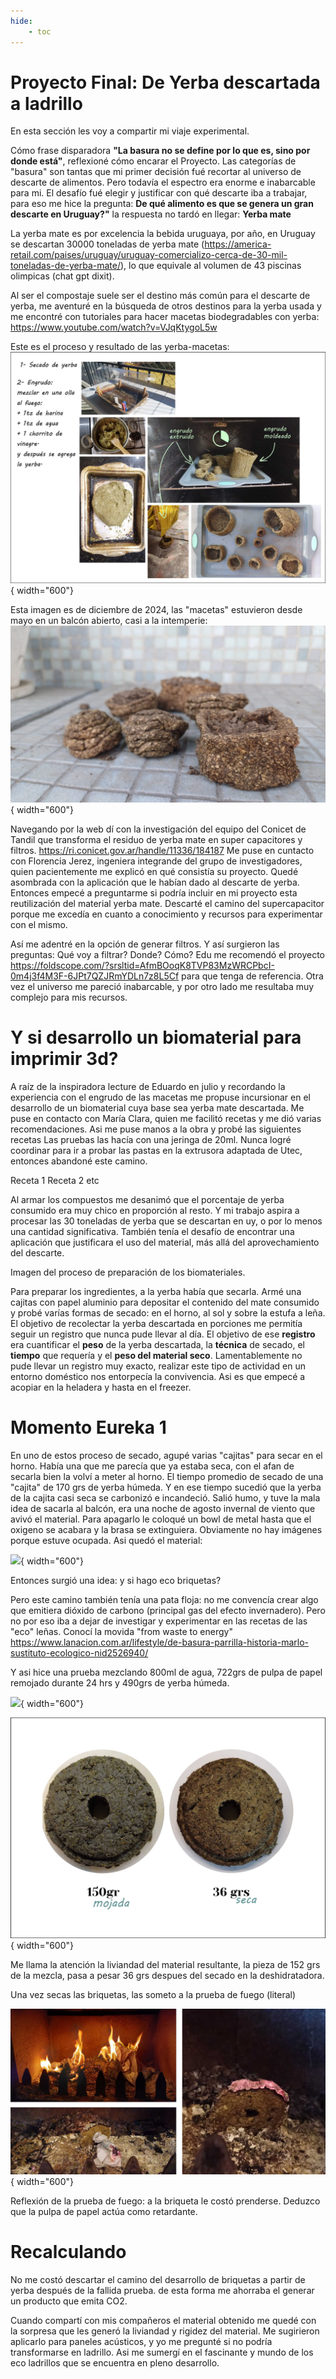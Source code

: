 ```yaml
---
hide:
    - toc
---
```


# Proyecto Final: De Yerba descartada a ladrillo 

En esta sección les voy a compartir mi viaje experimental.

Cómo frase disparadora **"La basura no se define por lo que es, sino por donde está"**, reflexioné cómo encarar el Proyecto. Las categorías de "basura" son tantas que mi primer decisión fué recortar al universo de descarte de alimentos. Pero todavía el espectro era enorme e inabarcable para mi. El desafío fué elegir y justificar con qué descarte iba a trabajar, para eso me hice la pregunta: **De qué alimento es que se genera un gran descarte en Uruguay?"** la respuesta no tardó en llegar: **Yerba mate** 

La yerba mate es por excelencia la bebida uruguaya, por año, en Uruguay se descartan 30000 toneladas de yerba mate (https://america-retail.com/paises/uruguay/uruguay-comercializo-cerca-de-30-mil-toneladas-de-yerba-mate/), lo que equivale al volumen de 43 piscinas olimpicas (chat gpt dixit).


Al ser el compostaje suele ser el destino más común para el descarte de yerba, me aventuré en la búsqueda de otros destinos para la yerba usada y me encontré con tutoriales para hacer macetas biodegradables con yerba: https://www.youtube.com/watch?v=VJqKtygoL5w

Este es el proceso y resultado de las yerba-macetas: 
![](../images/pf/202405_macetas.jpg){ width="600"}


Esta imagen es de diciembre de 2024, las "macetas" estuvieron desde mayo en un balcón abierto, casi a la intemperie:
![](../images/pf/202412_macetas.jpg){ width="600"}


Navegando por la web dí con la investigación del equipo del Conicet de Tandil que transforma el residuo de yerba mate en super capacitores y filtros. https://ri.conicet.gov.ar/handle/11336/184187
Me puse en cuntacto con Florencia Jerez, ingeniera integrande del grupo de investigadores, quien pacientemente me explicó en qué consistía su proyecto. Quedé asombrada con la aplicación que le habían dado al descarte de yerba. Entonces empecé a preguntarme si podría incluir en mi proyecto esta reutilización del material yerba mate. 
Descarté el camino del supercapacitor porque me excedía en cuanto a conocimiento y recursos para experimentar con el mismo. 

Así me adentré en la opción de generar filtros. Y así surgieron las preguntas: Qué voy a filtrar? Donde? Cómo?
Edu me recomendó el proyecto https://foldscope.com/?srsltid=AfmBOoqK8TVP83MzWRCPbcI-0m4j3f4M3F-6JPt7QZJRmYDLn7z8L5Cf para que tenga de referencia.
Otra vez el universo me pareció inabarcable, y por otro lado me resultaba muy complejo para mis recursos.


# Y si desarrollo un biomaterial para imprimir 3d?

A raíz de la inspiradora lecture de Eduardo en julio y recordando la experiencia con el engrudo de las macetas me propuse incursionar en el desarrollo de un biomaterial cuya base sea yerba mate descartada. Me puse en contacto con María Clara, quien me facilitó recetas y me dió varias recomendaciones. Asi me puse manos a la obra y probé las siguientes recetas
Las pruebas las hacía con una jeringa de 20ml. Nunca logré coordinar para ir a probar las pastas en la extrusora adaptada de Utec, entonces abandoné este camino.

Receta 1
Receta 2
etc

Al armar los compuestos me desanimó que el porcentaje de yerba consumido era muy chico en proporción al resto. Y mi trabajo aspira a procesar las 30 toneladas de yerba que se descartan en uy, o por lo menos una cantidad significativa.
También tenía el desafío de encontrar una aplicación que justificara el uso del material, más allá del aprovechamiento del descarte.

Imagen del proceso de preparación de los biomateriales.

Para  preparar los ingredientes, a la yerba había que secarla. Armé una cajitas con papel aluminio para depositar el contenido del mate  consumido y probé varías formas de secado: en el horno, al sol y sobre la estufa a leña. 
El objetivo de recolectar la yerba descartada en porciones me permitía seguir un registro que nunca pude llevar al día. El objetivo de ese **registro** era cuantificar el **peso** de la yerba descartada, la **técnica** de secado, el **tiempo** que requería y el **peso del material seco**.
Lamentablemente no pude llevar un registro muy exacto, realizar este tipo de actividad en un entorno doméstico nos entorpecía la convivencia. Asi es que empecé a acopiar en la heladera y hasta en el freezer.


# Momento Eureka 1

En uno de estos proceso de secado, agupé varias "cajitas" para secar en el horno. Había una que me parecía que ya estaba seca, con el afan de secarla bien la volví a meter al horno. El tiempo promedio de secado de una "cajita" de 170 grs de yerba húmeda.
Y en ese tiempo sucedió que la yerba de la cajita casi seca se carbonizó e incandeció. Salió humo, y tuve la mala idea de sacarla al balcón, era una noche de agosto invernal de viento que avivó el material. Para apagarlo le coloqué un bowl de metal hasta que el oxigeno se acabara y la brasa se extinguiera. Obviamente no hay imágenes porque estuve ocupada.
Asi quedó el material:

![](../images/pf/1202408_yerba_carbon.jpg){ width="600"}

Entonces surgió una idea: y si hago eco briquetas?

Pero este camino también tenía una pata floja: no me convencía crear algo que emitiera dióxido de carbono (principal gas del efecto invernadero).
Pero no por eso iba a dejar de investigar y experimentar en las recetas de las "eco" leñas. Conocí la movida "from waste to energy" https://www.lanacion.com.ar/lifestyle/de-basura-parrilla-historia-marlo-sustituto-ecologico-nid2526940/ 

Y asi hice una prueba mezclando 800ml de agua, 722grs de pulpa de papel remojado durante 24 hrs y 490grs de yerba húmeda.

![](../images/pf/1202408_proceso_briqueta.jpg){ width="600"}

![](../images/pf/202408_mojada_seca.jpg){ width="600"}

Me llama la atención la liviandad del material resultante, la pieza de 152 grs de la mezcla, pasa a pesar 36 grs despues del secado en la deshidratadora.

Una vez secas las briquetas, las someto a la prueba de fuego (literal)

![](../images/pf/202408pruebadefuego.jpg){ width="600"}

Reflexión de la prueba de fuego: a la briqueta le costó prenderse. Deduzco que la pulpa de papel actúa como retardante.


# Recalculando

No me costó descartar el camino del desarrollo de briquetas a partir de yerba después de la fallida prueba. de esta forma me ahorraba el generar un producto que emita CO2.

Cuando compartí con mis compañeros el material obtenido me quedé con la sorpresa que les generó la liviandad y rigidez del material. Me sugirieron aplicarlo para paneles acústicos, y yo me pregunté si no podría transformarse en ladrillo.
Asi me sumergí en el fascinante y mundo de los eco ladrillos que se encuentra en pleno desarrollo.  

